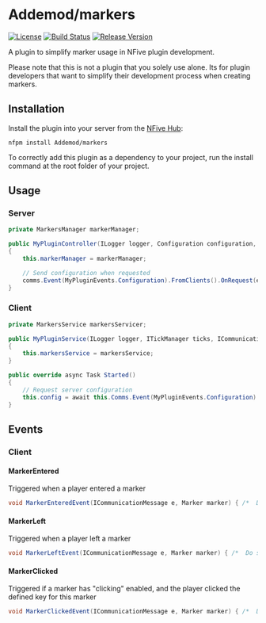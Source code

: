 # Addemod/markers
[![License](https://img.shields.io/github/license/Addemod/markers.svg)](LICENSE)
[![Build Status](https://img.shields.io/appveyor/ci/Addemod/markers/master.svg)](https://ci.appveyor.com/project/Addemod/markers)
[![Release Version](https://img.shields.io/github/release/Addemod/markers/all.svg)](https://github.com/Addemod/markers/releases)

A plugin to simplify marker usage in NFive plugin development.

Please note that this is not a plugin that you solely use alone. Its for plugin developers that want to simplify their development process when creating markers.

## Installation

Install the plugin into your server from the [NFive Hub](https://hub.nfive.io/Addemod/markers):
```
nfpm install Addemod/markers
```
To correctly add this plugin as a dependency to your project, run the install command at the root folder of your project.

## Usage
### Server
```csharp
private MarkersManager markerManager;

public MyPluginController(ILogger logger, Configuration configuration, ICommunicationManager comms, MarkersManager markerManager): base(logger, configuration)
{
	this.markerManager = markerManager;

	// Send configuration when requested
	comms.Event(MyPluginEvents.Configuration).FromClients().OnRequest(e => e.Reply(this.Configuration));
}
```
### Client
```csharp
private MarkersService markersServicer;

public MyPluginService(ILogger logger, ITickManager ticks, ICommunicationManager comms, ICommandManager commands, IOverlayManager overlay, User user, MarkersService markersService): base(logger, ticks, comms, commands, overlay, user)
{
	this.markersService = markersService;
}

public override async Task Started()
{
	// Request server configuration
	this.config = await this.Comms.Event(MyPluginEvents.Configuration).ToServer().Request<Configuration>();
}
```

## Events
### Client
#### MarkerEntered
Triggered when a player entered a marker
```csharp
void MarkerEnteredEvent(ICommunicationMessage e, Marker marker) { /*  Do stuff */ }
```
#### MarkerLeft
Triggered when a player left a marker
```csharp
void MarkerLeftEvent(ICommunicationMessage e, Marker marker) { /*  Do stuff */ }
```
#### MarkerClicked
Triggered if a marker has "clicking" enabled, and the player clicked the defined key for this marker
```csharp
void MarkerClickedEvent(ICommunicationMessage e, Marker marker) { /*  Do stuff */ }
```
